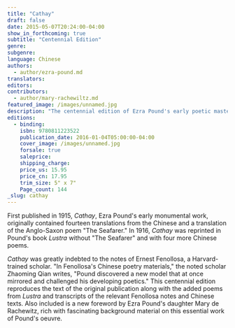 ```yaml
---
title: "Cathay"
draft: false
date: 2015-05-07T20:24:00-04:00
show_in_forthcoming: true
subtitle: "Centennial Edition"
genre:
subgenre:
language: Chinese
authors:
  - author/ezra-pound.md
translators:
editors:
contributors:
  - author/mary-rachewiltz.md
featured_image: /images/unnamed.jpg
description: "The centennial edition of Ezra Pound's early poetic masterpiece. "
editions:
  - binding:
    isbn: 9780811223522
    publication_date: 2016-01-04T05:00:00-04:00
    cover_image: /images/unnamed.jpg
    forsale: true
    saleprice:
    shipping_charge:
    price_us: 15.95
    price_cn: 17.95
    trim_size: 5" x 7"
    Page_count: 144
_slug: cathay
---
```


First published in 1915, _Cathay_, Ezra Pound's early monumental work, originally contained fourteen translations from the Chinese and a translation of the Anglo-Saxon poem "The Seafarer." In 1916, _Cathay_ was reprinted in Pound's book _Lustra_ without "The Seafarer" and with four more Chinese poems.

_Cathay_ was greatly indebted to the notes of Ernest Fenollosa, a Harvard-trained scholar. "In Fenollosa's Chinese poetry materials," the noted scholar Zhaoming Qian writes, "Pound discovered a new model that at once mirrored and challenged his developing poetics." This centennial edition reproduces the text of the original publication along with the added poems from _Lustra_ and transcripts of the relevant Fenollosa notes and Chinese texts. Also included is a new foreword by Ezra Pound's daughter Mary de Rachewitz, rich with fascinating background material on this essential work of Pound's oeuvre.


